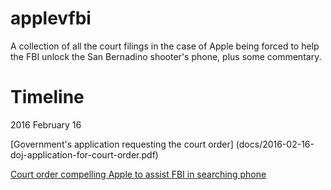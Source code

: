 # applevfbi
A collection of all the court filings in the case of Apple being forced to help the FBI unlock the San Bernadino shooter's phone, plus some commentary.

# Timeline

2016 February 16

[Government's application requesting the court order] (docs/2016-02-16-doj-application-for-court-order.pdf)

[Court order compelling Apple to assist FBI in searching phone](docs/2016-02-16-court-order-compelling-apple-to-assist.pdf)

